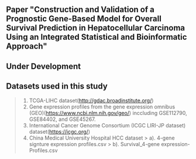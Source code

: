 ## **Paper "Construction and Validation of a Prognostic Gene-Based Model for Overall Survival Prediction in Hepatocellular Carcinoma Using an Integrated Statistical and Bioinformatic Approach"**


## **Under Development**

## **Datasets used in this study**
> 1) TCGA-LIHC dataset(http://gdac.broadinstitute.org/)
> 2) Gene expression profiles from the gene expression omnibus (GEO)(https://www.ncbi.nlm.nih.gov/geo/) inccluding GSE112790, GSE84402, and GSE45267.
> 3) International Cancer Genome Consortium (ICGC LIRI-JP dataset) dataset(https://icgc.org/)
> 4) China Medical University Hospital HCC dataset
    > a). 4-gene signture expression profiles.csv
    > b). Survival_4-gene expression-Profiles.csv


